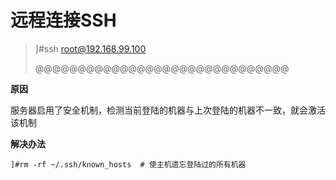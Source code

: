 # 远程连接SSH

> ]#ssh root@192.168.99.100
>
> @@@@@@@@@@@@@@@@@@@@@@@@@@@@@@

**原因**

服务器启用了安全机制，检测当前登陆的机器与上次登陆的机器不一致，就会激活该机制

**解决办法**

```
]#rm -rf ~/.ssh/known_hosts  # 使主机遗忘登陆过的所有机器
```

